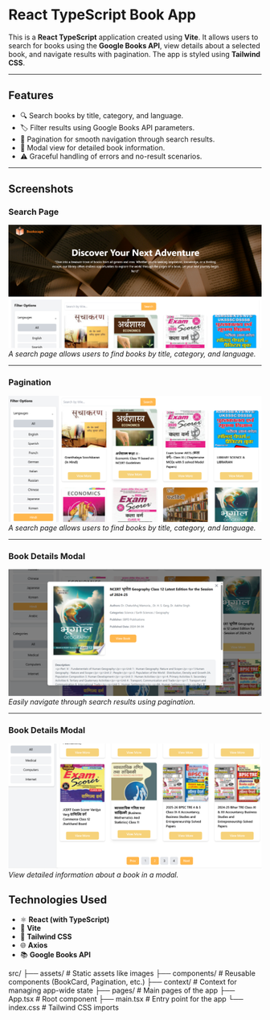 # **React TypeScript Book App**  

This is a **React TypeScript** application created using **Vite**. It allows users to search for books using the **Google Books API**, view details about a selected book, and navigate results with pagination. The app is styled using **Tailwind CSS**.

---

## **Features**  
- 🔍 Search books by title, category, and language.  
- 🏷️ Filter results using Google Books API parameters.  
- 📖 Pagination for smooth navigation through search results.  
- 📜 Modal view for detailed book information.  
- ⚠️ Graceful handling of errors and no-result scenarios.  

---

## **Screenshots**

### **Search Page**  
![Search Page](https://github.com/sachinthacham/irusri-book-api/blob/main/book-app/src/assets/screenshots/screen01.png)  
*A search page allows users to find books by title, category, and language.*

---

### **Pagination**  
![Pagination](https://github.com/sachinthacham/irusri-book-api/blob/main/book-app/src/assets/screenshots/screen2.png)  
*A search page allows users to find books by title, category, and language.*


---

### **Book Details Modal**  
![Book Details Modal](https://github.com/sachinthacham/irusri-book-api/blob/main/book-app/src/assets/screenshots/screen4.png)  
*Easily navigate through search results using pagination.*

---

### **Book Details Modal**  
![Filter methods](https://github.com/sachinthacham/irusri-book-api/blob/main/book-app/src/assets/screenshots/screen3.png)  
*View detailed information about a book in a modal.*


## **Technologies Used**  
- ⚛️ **React (with TypeScript)**  
- 🚀 **Vite**  
- 🎨 **Tailwind CSS**  
- 🌐 **Axios**  
- 📚 **Google Books API**  

src/
├── assets/               # Static assets like images
├── components/           # Reusable components (BookCard, Pagination, etc.)
├── context/              # Context for managing app-wide state
├── pages/                # Main pages of the app
├── App.tsx               # Root component
├── main.tsx              # Entry point for the app
└── index.css             # Tailwind CSS imports
  





